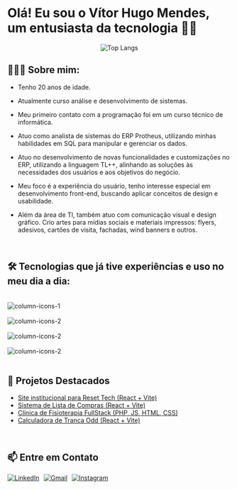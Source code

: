 # Olá! Eu sou o Vítor Hugo Mendes, um entusiasta da tecnologia ✌🏼 

<div  align="center">

![Top Langs](https://github-readme-stats.vercel.app/api/top-langs/?username=vh-mendes&hide_progress=true)


</div>




## 👨🏻‍💻 Sobre mim:

- Tenho 20 anos de idade. 

- Atualmente curso análise e desenvolvimento de sistemas.
- Meu primeiro contato com a programação foi em um curso técnico de informática.
- Atuo como analista de sistemas do ERP Protheus, utilizando minhas habilidades em SQL para manipular e gerenciar os dados. 
- Atuo no desenvolvimento de novas funcionalidades e customizações no ERP, utilizando a linguagem TL++, alinhando as soluções às necessidades dos usuários e aos objetivos do negócio. 
- Meu foco é a experiência do usuário, tenho interesse especial em desenvolvimento front-end, buscando aplicar conceitos de design e usabilidade. 
- Além da área de TI, também atuo com comunicação visual e design gráfico. Crio artes para mídias sociais e materiais impressos: flyers, adesivos, cartões de visita, fachadas, wind banners e outros.

<br>

## 🛠️ Tecnologias que já tive experiências e uso no meu dia a dia:

<div style="display: inline_block, align-items:center" ><br/>
    <img align= "center" alt= "column-icons-1" src="https://skillicons.dev/icons?i=html,css,js,ts,php" />
    <br> <br>   
     <img align= "center" alt= "column-icons-2" src="https://skillicons.dev/icons?i=react,nodejs,nextjs,tailwind,postman,docker,git" /> 
     <br> <br>   
    <img align= "center" alt= "column-icons-2" src="https://skillicons.dev/icons?i=ps,figma,ai" />
    <br><br>
     <img align= "center" alt= "column-icons-2" src="https://skillicons.dev/icons?i=mysql,postgres,mongodb,prisma,firebase" /> 
</div>
<br>

## 📂 Projetos Destacados
-  [Site institucional para Reset Tech (React + Vite)](https://resetprata.com.br/)
-  [Sistema de Lista de Compras (React + Vite)](https://github.com/vh-mendes/shoppingList)
-  [Clínica de Fisioterapia FullStack (PHP, JS, HTML, CSS)](https://github.com/vh-mendes/clinicMotivare)
-  [Calculadora de Tranca Odd (React + Vite)](https://calculadora-de-tranca.vercel.app/)


<br>

## 📫 Entre em Contato
<div style="display: flex; align-items: center; gap: 10px;">

  <a href="https://www.linkedin.com/in/v%C3%ADtor-hugo-mendes-163a91336/?trk=opento_sprofile_topcard" target="_blank">
    <img src="https://skillicons.dev/icons?i=linkedin" alt="LinkedIn" />
  </a>

  <a href="mailto:vitorhugomendes995@gmail.com" target="_blank">
    <img src="https://skillicons.dev/icons?i=gmail" alt="Gmail" />
  </a>

  <a href="https://www.instagram.com/vh_mendes" target="_blank">
    <img src="https://skillicons.dev/icons?i=instagram" alt="Instagram" />
  </a>
</div>
